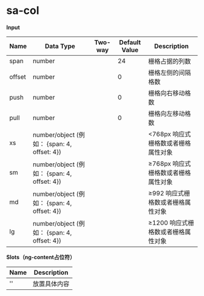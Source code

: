 # sa-col

**Input**

| Name | Data Type |  Two-way | Default Value | Description |
| --- | --- | --- | --- | --- |
| span | number | | 24 | 栅格占据的列数 |
| offset | number | | 0 | 栅格左侧的间隔格数 |
| push | number | | 0 | 栅格向右移动格数 |
| pull | number | | 0 | 栅格向左移动格数 |
| xs | number/object (例如： {span: 4, offset: 4}) | | | <768px 响应式栅格数或者栅格属性对象 |
| sm | number/object (例如： {span: 4, offset: 4}) | | | ≥768px 响应式栅格数或者栅格属性对象 |
| md | number/object (例如： {span: 4, offset: 4}) | | | ≥992 响应式栅格数或者栅格属性对象 |
| lg | number/object (例如： {span: 4, offset: 4}) | | | ≥1200 响应式栅格数或者栅格属性对象 |
 
**Slots（ng-content占位符）**

| Name | Description |
| --- | --- |
| '' | 放置具体内容 |

